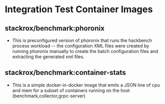 
# Integration Test Container Images

## stackrox/benchmark:phoronix
- This is preconfigured version of phoronix that runs the hackbench process workload -- the configuration XML files were created by running phoronix manually to create the batch configuration files and extracting the generated xml files.

## stackrox/benchmark:container-stats
- This is a simple docker-in-docker image that emits a JSON line of cpu and mem for a subset of containers running on the host (benchmark,collector,grpc-server)
